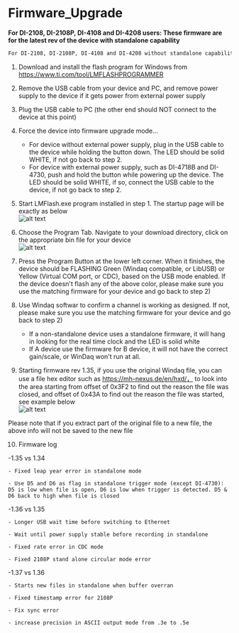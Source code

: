 # Firmware_Upgrade 

**For DI-2108, DI-2108P, DI-4108 and DI-4208 users: These firmware are for the latest rev of the device with standalone capability**

```diff
For DI-2108, DI-2108P, DI-4108 and DI-4208 without standalone capability, please find the firmware in https://github.com/dataq-instruments/Firmware_Upgrade/tree/main/OlderVersionWithOutStandAloneOption
```
1. Download and install the flash program for Windows from https://www.ti.com/tool/LMFLASHPROGRAMMER

2. Remove the USB cable from your device and PC, and remove power supply to the device if it gets power from external power supply

3. Plug the USB cable to PC (the other end should NOT connect to the device at this point)

4. Force the device into firmware upgrade mode...
   - For device without external power supply, plug in the USB cable to the device while holding the button down. The LED should be solid WHITE, if not go back to step 2.
   - For device with external power supply, such as DI-4718B and DI-4730, push and hold the button while powering up the device.  The LED should be solid WHITE, if so, connect the USB cable to the device, if not go back to step 2. 

5. Start LMFlash.exe program installed in step 1. The startup page will be exactly as below <br/>
![alt text](https://www.dataq.com/resources/repository/lmflash1.png)

6. Choose the Program Tab. Navigate to your download directory, click on the appropriate bin file for your device<br/>
![alt text](https://www.dataq.com/resources/repository/lmflash2.png)

7. Press the Program Button at the lower left corner. When it finishes, the device should be FLASHING Green (Windaq compatible, or LibUSB) or Yellow (Virtual COM port, or CDC), based on the USB mode enabled. If the device doesn't flash any of the above color, please make sure you use the matching firmware for your device and go back to step 2)

8. Use Windaq softwar to confirm a channel is working as designed. If not, please make sure you use the matching firmware for your device and go back to step 2)
   - If a non-standalone device uses a standalone firmware, it will hang in looking for the real time clock and the LED is solid white
   - If A device use the firmware for B device, it will not have the correct gain/scale, or WinDaq won't run at all.
   
9. Starting firmware rev 1.35, if you use the original Windaq file, you can use a file hex editor such as https://mh-nexus.de/en/hxd/， to look into the area starting from offset of 0x3F2 to find out the reason the file was closed, and offset of 0x43A to find out the reason the file was started, see example below <br/>
![alt text](https://www.dataq.com/resources/repository/wdq_header.png)

Please note that if you extract part of the original file to a new file, the above info will not be saved to the new file

10. Firmware log

   -1.35 vs 1.34

    - Fixed leap year error in standalone mode

    - Use D5 and D6 as flag in standalone trigger mode (except DI-4730): D5 is low when file is open, D6 is low when trigger is detected. D5 & D6 back to high when file is closed

   -1.36 vs 1.35
   
    - Longer USB wait time before switching to Ethernet

    - Wait until power supply stable before recording in standalone

    - Fixed rate error in CDC mode

    - Fixed 2108P stand alone circular mode error

   -1.37 vs 1.36

    - Starts new files in standalone when buffer overran

    - Fixed timestamp error for 2108P

    - Fix sync error 

    - increase precision in ASCII output mode from .3e to .5e
